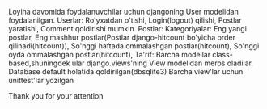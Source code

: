 Loyiha davomida foydalanuvchilar uchun djangoning User modelidan foydalanilgan.
Userlar:
    Ro'yxatdan o'tishi,
    Login(logout) qilishi,
    Postlar yaratishi,
    Comment qoldirishi mumkin.
Postlar:
    Kategoriyalar:
          Eng yangi postlar,
          Eng mashhur postlar(Postlar django-hitcount bo'yicha order qilinadi(hitcount)),
          So'nggi haftada ommalashgan postlar(hitcount),
          So'nggi oyda ommalashgan postlar(hitcount),
    Ta'rif:
          Barcha modellar class-based,shuningdek ular django.views'ning View modelidan meros oladilar.
          Database default holatida qoldirilgan(dbsqlite3)
          Barcha view'lar uchun unittest'lar yozilgan


Thank you for your attention
    
          
